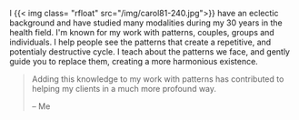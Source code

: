 I {{< img class= "rfloat" src="/img/carol81-240.jpg">}}
have an eclectic background and have studied many modalities during my 30
years in the health field. I'm known for my work with patterns, couples, groups
and individuals.
I help people see the patterns that create a repetitive, and potentialy
destructive cycle. I teach about the patterns we face, and  gently guide you to
replace them, creating a more harmonious existence.

> Adding this knowledge to my work with patterns has contributed to helping my
> clients in a much more profound way.
>
> – Me

